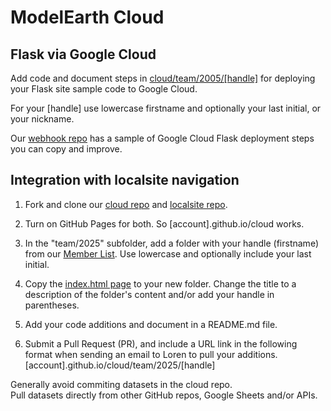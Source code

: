 # ModelEarth Cloud

## Flask via Google Cloud

Add code and document steps in [cloud/team/2005/[handle]](https://github.com/modelearth/cloud/) for deploying your Flask site sample code to Google Cloud. 

For your [handle] use lowercase firstname and optionally your last initial, or your nickname.

Our [webhook repo](https://github.com/modelearth/webhook/) has a sample of Google Cloud Flask deployment steps you can copy and improve.


## Integration with localsite navigation

1. Fork and clone our [cloud repo](https://github.com/modelearth/cloud) and [localsite repo](https://github.com/modelearth/localsite). 

2. Turn on GitHub Pages for both. So [account].github.io/cloud works.

3. In the "team/2025" subfolder, add a folder with your handle (firstname) from our [Member List](https://model.earth/community/members).
Use lowercase and optionally include your last initial.

4. Copy the [index.html page](https://github.com/ModelEarth/cloud/blob/main/index.html) to your new folder. Change the title to a description of the folder's content and/or add your handle in parentheses.

5. Add your code additions and document in a README.md file.

6. Submit a Pull Request (PR), and include a URL link in the following format when sending an email to Loren to pull your additions.
[account].github.io/cloud/team/2025/[handle]


Generally avoid commiting datasets in the cloud repo.  
Pull datasets directly from other GitHub repos, Google Sheets and/or APIs.

<!--
Let's document trying [Cursor AI with Claude](https://cursor.com).

CoLabs + [Anvil](https://anvil.works/learn/tutorials/data-science#connecting-notebooks) + [Plotly](https://plotly.com/python) and [Seaborn](https://seaborn.pydata.org/examples/index.html) + [Cursor](https://www.cursor.com/) 

[Cloudflare Workers](https://developers.cloudflare.com/workers/) to create an app.
-->
